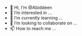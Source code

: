 - 👋 Hi, I’m @Abiddeen
- 👀 I’m interested in ...
- 🌱 I’m currently learning ...
- 💞️ I’m looking to collaborate on ...
- 📫 How to reach me ...

<!---
Abiddeen/Abiddeen is a ✨ special ✨ repository because its `README.md` (this file) appears on your GitHub profile.
You can click the Preview link to take a look at your changes.
--->
